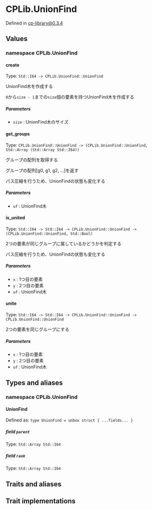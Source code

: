 # CPLib.UnionFind

Defined in cp-library@0.3.4

## Values

### namespace CPLib.UnionFind

#### create

Type: `Std::I64 -> CPLib.UnionFind::UnionFind`

UnionFind木を作成する

`0`から`size - 1`までの`size`個の要素を持つUnionFind木を作成する

##### Parameters

- `size` : UnionFind木のサイズ

#### get_groups

Type: `CPLib.UnionFind::UnionFind -> (CPLib.UnionFind::UnionFind, Std::Array (Std::Array Std::I64))`

グループの配列を取得する

グループの配列[g0, g1, g2, ...]を返す

パス圧縮を行うため、UnionFindの状態も変化する

##### Parameters

- `uf` : UnionFind木

#### is_united

Type: `Std::I64 -> Std::I64 -> CPLib.UnionFind::UnionFind -> (CPLib.UnionFind::UnionFind, Std::Bool)`

2つの要素が同じグループに属しているかどうかを判定する

パス圧縮を行うため、UnionFindの状態も変化する

##### Parameters

- `x` : 1つ目の要素
- `y` : 2つ目の要素
- `uf` : UnionFind木

#### unite

Type: `Std::I64 -> Std::I64 -> CPLib.UnionFind::UnionFind -> CPLib.UnionFind::UnionFind`

2つの要素を同じグループにする

##### Parameters

- `x` : 1つ目の要素
- `y` : 2つ目の要素
- `uf` : UnionFind木

## Types and aliases

### namespace CPLib.UnionFind

#### UnionFind

Defined as: `type UnionFind = unbox struct { ...fields... }`

##### field `parent`

Type: `Std::Array Std::I64`

##### field `rank`

Type: `Std::Array Std::I64`

## Traits and aliases

## Trait implementations